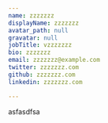 ```yaml
---
name: zzzzzzz
displayName: zzzzzzz
avatar_path: null
gravatar: null
jobTitle: vzzzzzzz
bio: zzzzzzz
email: zzzzzzz@example.com
twitter: zzzzzzz.com
github: zzzzzzz.com
linkedin: zzzzzzz.com

---
```

<p>asfasdfsa</p>

